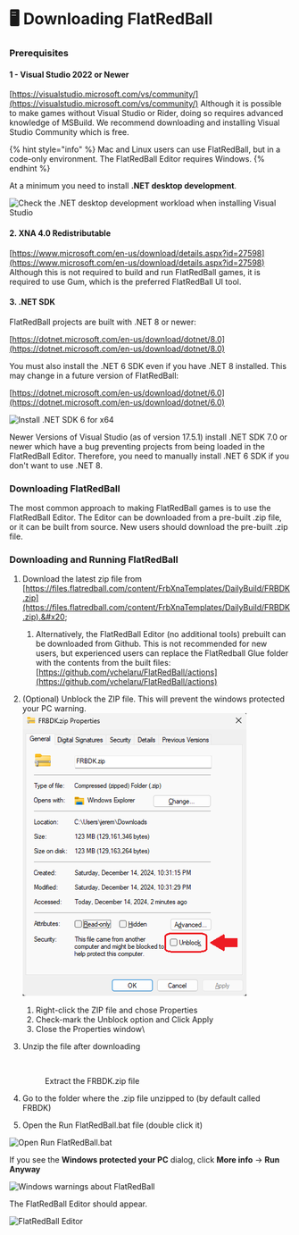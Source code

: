 # 🖥️ Downloading FlatRedBall

### Prerequisites

#### 1 - Visual Studio 2022 or Newer

[https://visualstudio.microsoft.com/vs/community/](https://visualstudio.microsoft.com/vs/community/) Although it is possible to make games without Visual Studio or Rider, doing so requires advanced knowledge of MSBuild. We recommend downloading and installing Visual Studio Community which is free.

{% hint style="info" %}
Mac and Linux users can use FlatRedBall, but in a code-only environment. The FlatRedBall Editor requires Windows.
{% endhint %}

At a minimum you need to install **.NET desktop development**.

![Check the .NET desktop development workload when installing Visual Studio](.gitbook/assets/2021-08-img_610caaac075b7.png)

#### 2. XNA 4.0 Redistributable

[https://www.microsoft.com/en-us/download/details.aspx?id=27598](https://www.microsoft.com/en-us/download/details.aspx?id=27598) Although this is not required to build and run FlatRedBall games, it is required to use Gum, which is the preferred FlatRedBall UI tool.

#### 3. .NET SDK

FlatRedBall projects are built with .NET 8 or newer:

[https://dotnet.microsoft.com/en-us/download/dotnet/8.0](https://dotnet.microsoft.com/en-us/download/dotnet/8.0)

You must also install the .NET 6 SDK even if you have .NET 8 installed. This may change in a future version of FlatRedBall:

[https://dotnet.microsoft.com/en-us/download/dotnet/6.0](https://dotnet.microsoft.com/en-us/download/dotnet/6.0)

![Install .NET SDK 6 for x64](.gitbook/assets/2023-03-img_6415bcb385f79.png)

Newer Versions of Visual Studio (as of version 17.5.1) install .NET SDK 7.0 or newer which have a bug preventing projects from being loaded in the FlatRedBall Editor. Therefore, you need to manually install .NET 6 SDK if you don't want to use .NET 8.

### Downloading FlatRedBall

The most common approach to making FlatRedBall games is to use the FlatRedBall Editor. The Editor can be downloaded from a pre-built .zip file, or it can be built from source. New users should download the pre-built .zip file.

### Downloading and Running FlatRedBall

1. Download the latest zip file from [https://files.flatredball.com/content/FrbXnaTemplates/DailyBuild/FRBDK.zip](https://files.flatredball.com/content/FrbXnaTemplates/DailyBuild/FRBDK.zip).&#x20;
   1. Alternatively, the FlatRedBall Editor (no additional tools) prebuilt can be downloaded from Github. This is not recommended for new users, but experienced users can replace the FlatRedball Glue folder with the contents from the built files: [https://github.com/vchelaru/FlatRedBall/actions](https://github.com/vchelaru/FlatRedBall/actions)
2. (Optional) Unblock the ZIP file.  This will prevent the windows protected your PC warning.\
   ![](<.gitbook/assets/image (367).png>)
   1. Right-click the ZIP file and chose Properties
   2. Check-mark the Unblock option and Click Apply
   3. Close the Properties window\

3.  Unzip the file after downloading

    <figure><img src=".gitbook/assets/image (147).png" alt=""><figcaption><p>Extract the FRBDK.zip file</p></figcaption></figure>
4. Go to the folder where the .zip file unzipped to (by default called FRBDK)
5. Open the Run FlatRedBall.bat file (double click it)

![Open Run FlatRedBall.bat](.gitbook/assets/2023-07-img_64b932f820fb5.png)

If you see the **Windows protected your PC** dialog, click **More info** -> **Run Anyway**

![Windows warnings about FlatRedBall](.gitbook/assets/2023-07-img_64b938bddd912.png)

The FlatRedBall Editor should appear.

![FlatRedBall Editor](<.gitbook/assets/07_07 53 54.png>)
